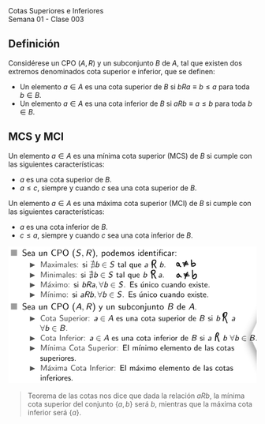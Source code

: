 <div class="header">
    <span class="header_txt">Cotas Superiores e Inferiores</span><br/>
    <span class="header_dec">Semana 01 - Clase 003</span>
</div>

## Definición
Considérese un CPO $(A, R)$ y un subconjunto $B$ de $A$, tal que existen dos extremos denominados cota superior e inferior, que se definen:
- Un elemento $a \in A$ es una cota superior de $B$ si $bRa \equiv b \leq a$ para toda $b \in B$.
- Un elemento $a \in A$ es una cota inferior de $B$ si $aRb \equiv a \leq b$ para toda $b \in B$.

## MCS y MCI
Un elemento $a \in A$ es una mínima cota superior (MCS) de $B$ si cumple con las siguientes características:
- $a$ es una cota superior de $B$.
- $a \leq c$, siempre y cuando $c$ sea una cota superior de $B$.

Un elemento $a \in A$ es una máxima cota superior (MCI) de $B$ si cumple con las siguientes características:
- $a$ es una cota inferior de $B$.
- $c \leq a$, siempre y cuando $c$ sea una cota inferior de $B$.

![resumen 1](img/img6.png)

> Teorema de las cotas nos dice que dada la relación $aRb$, la mínima cota superior del conjunto $\{a, b\}$ será $b$, mientras que la máxima cota inferior será $\{a\}$.